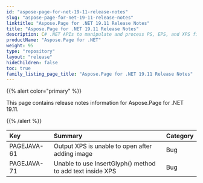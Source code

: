 ```yaml
---
id: "aspose-page-for-net-19-11-release-notes"
slug: "aspose-page-for-net-19-11-release-notes"
linktitle: "Aspose.Page for .NET 19.11 Release Notes"
title: "Aspose.Page for .NET 19.11 Release Notes"
description: C# .NET APIs to manipulate and process PS, EPS, and XPS files. This page contains new Aspose.Page for .NET features, enhancement, and bug fixes in 2019, version 19.11.
productName: "Aspose.Page for .NET"
weight: 95
type: "repository"
layout: "release"
hideChildren: false
toc: true
family_listing_page_title: "Aspose.Page for .NET 19.11 Release Notes"
---
```


{{% alert color="primary" %}} 

This page contains release notes information for Aspose.Page for .NET 19.11.

{{% /alert %}} 

|**Key**|**Summary**|**Category**|
| :- | :- | :- |
|PAGEJAVA-61|Output XPS is unable to open after adding image|Bug|
|PAGEJAVA-71|Unable to use InsertGlyph() method to add text inside XPS|Bug|
